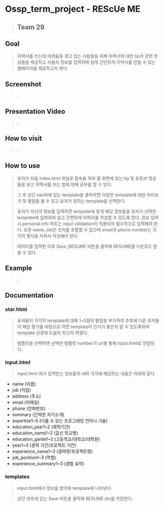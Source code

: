 # Ossp_term_project - REScUe ME 
> ## Team 29

## Goal
>이력서를 쓰는데 어려움을 겪고 있는 사람들을 위해 이력서에 대한 tip과 관련 영상들을 제공하고 사용자 정보를 입력하여 쉽게 간단하게 이력서를 만들 수 있는 웹페이지를 제공하고자 한다.


## Screenshot
>.
## Presentation Video
> .
## How to visit
> .
## How to use
>유저가 처음 index.html 파일로 접속을 하여 홈 화면에 있는 tip 및 유튜브 영상들을 보고 이력서를 쓰는 법에 대해 공부를 할 수 있다.
>
>그 후 상단 nav바에 있는 template을 클릭하면 다양한 template에 대한 미리보기 및 별점을 볼 수 있고 유저가 원하는 template을 선택한다. 
>
>유저가 자신의 정보를 입력하면 template에 맞게 해당 정보들을 유저가 선택한 template에 입력하여 쉽고 간편하게 이력서를 작성할 수 있도록 한다.
>정보 입력 시 personal info 파트는 input validation이 적용되어 필수적으로 입력해야 한다.
>또한 name, job은 숫자를 포함할 수 없으며 email과 phone number는 각각의 형식을 지켜서 작성해야 한다.
>
>데이터를 입력한 이후 Save_RESUME 버튼을 클릭해 RESUME를 다운로드 받을 수 있다.

## Example
>.
## Documentation

### star.html
>유저들이 각각의 template에 대해 1~5점의 별점을 부가하여 추후에 다른 유저들이 해당 평가를 바탕으로 어떤 template이 인기가 좋은지 알 수 있도록하여 template 선정에 도움이 되고자 하였다. 
>
>템플릿을 선택하면 선택한 템플릿 number가 url을 통해 input.html로 전달된다.

### input.html
>input.html 에서 입력받는 정보들의 id와 각각에 해당하는 내용은 아래와 같다.
>
- name (이름)
- job (직업)
- address (주소)
- email (이메일)
- phone (전화번호)
- summary (간략한 자기소개)
- expertise1~5 (다룰 수 있는 프로그래밍 언어나 기술)
- education_year1~2 (재학기간)
- educaiton_name1~2 (출신 학교명)
- education_garde1~2 (고등학교/대학교/대학원)
- year1~3 (경력 기간/프로젝트 기간)
- experience_name1~3 (경력명/프로젝트명)
- job_position1~3 (역할)
- experience_summary1~3 (경험 요약)


### templates
>input.html에서 정보를 받아와 template에 나타낸다.
>
>상단 좌측에 있는 Save 버튼을 클릭해 RESUME div를 저장한다.
